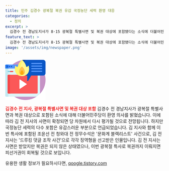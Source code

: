 ```yaml
---
title: 민주 김경수 광복절 복권 유감 국정농단 세력 환영 대응
categories:
  - 정치
excerpt: >
  김경수 전 경남도지사가 8·15 광복절 특별사면 및 복권 대상에 포함됐다는 소식에 더불어민주당이 환영 의사를 표명했다. 다만 국정농단 세력이 포함된 것은 유감이라고 전했다. 김 전 지사는 드루킹 댓글 조작 사건으로 징역 2년을 선고받았으며, 이번 특사로 피선거권이 회복된다. 그는 이재명 민주당 체제의 대표 정치인으로, 차기 대권주자로 거론된다.
feature_text: >
  김경수 전 경남도지사가 8·15 광복절 특별사면 및 복권 대상에 포함됐다는 소식에 더불어민주당이 환영 의사를 표명했다. 다만 국정농단 세력이 포함된 것은 유감이라고 전했다. 김 전 지사는 드루킹 댓글 조작 사건으로 징역 2년을 선고받았으며, 이번 특사로 피선거권이 회복된다. 그는 이재명 민주당 체제의 대표 정치인으로, 차기 대권주자로 거론된다.
image: '/assets/img/newspaper.png'
---
```


<p><img src="/assets/img/news.png" alt="rentncar 속보" /></p>

<p><b><span style="color: #ee2323;">김경수 전 지사, 광복절 특별사면 및 복권 대상 포함</span></b>
김경수 전 경남지사가 광복절 특별사면과 복권 대상으로 포함된 소식에 대해 더불어민주당이 환영 의사를 밝혔습니다. 이에 따라 김 전 지사의 사면이 확정되면 당 차원에서 다시 평가될 것으로 전망됩니다. 하지만 국정농단 세력의 다수 포함은 유감스러운 부분으로 언급되었습니다. 김 지사와 함께 이번 특사에 포함된 조윤선 전 청와대 전 정무수석은 '문화계 블랙리스트' 사건으로, 김 전 지사는 '드루킹 댓글 조작 사건'으로 각각 징역형을 선고받은 인물입니다. 김 전 지사는 사면은 받았지만 복권은 되지 않은 상태였으나, 이번 광복절 특사로 복권까지 이뤄지면 피선거권이 회복될 것으로 보입니다.</p>

<p data-ke-size="size16"></p>
유용한 생활 정보가 필요하시다면, <a href="https://qoogle.tistory.com" rel="dofollow">qoogle.tistory.com</a>


